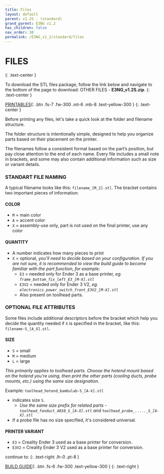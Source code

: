 ```yaml
---
title: Files
layout: default
parent: v1.2S - (standard)
grand_parent: E3NG v1.2
has_children: false
nav_order: 30
permalink: /E3NG_v1_2/standard/files
---
```

# FILES
{: .text-center }

To download the STL files package, follow the link below and navigate to the bottom of the page to download: OTHER FILES - **E3NG_v1.2S.zip**.
{: .text-center }

[PRINTABLES]{: .btn .fs-7 .fw-300 .mt-6 .mb-8 .text-yellow-300 }
{: .text-center }

Before printing any files, let's take a quick look at the folder and filename structure.

The folder structure is intentionally simple, designed to help you organize parts based on their placement on the printer.

The filenames follow a consistent format based on the part’s position, but pay close attention to the end of each name. Every file includes a small note in brackets, and some may also contain additional information such as size or variant details.

### STANDART FILE NAMING
A typical filename looks like this: `filename_[M_2].stl`. The bracket contains two important pieces of information:

#### COLOR
 - `M` = main color
 - `A` = accent color
 - `X` = assembly-use only, part is not used on the final printer, use any color

#### QUANTITY
 - A number indicates how many pieces to print
 - `X` = optional, *you'll need to decide based on your configuration. If you are not sure, it is recommended to view the build guide to become familiar with the part function, for example:*
   - `E3` = needed only for Ender 3 as a base printer, *eg. `frame_bottom_fix_left_E3_[M-X].stl`*
   - `E3V2` = needed only for Ender 3 V2, *eg. `electronics_power_switch_front_E3V2_[M-X].stl`*
   - Also present on toolhead parts.

### OPTIONAL FILE ATTRIBUTES
Some files include additional descriptors before the bracket which help you decide the quantity needed if `X` is specified in the bracket, like this: `filename-S_[A_X].stl`.

#### SIZE
 - `S` = small
 - `M` = medium
 - `L` = large

*This primarily applies to toolhead parts. Choose the hotend mount based on the hotend you’re using, then print the other parts (cooling ducts, probe mounts, etc.) using the same size designation.*

Example: `toolhead_hotend_bambulab-S_[A-X].stl`
  - indicates size `S`.
    - *Use the same size prefix for related parts - `toolhead_fanduct_4010_S_[A-X].stl` and `toolhead_probe_....._S_[A-X].stl`*
  - If a probe file has no size specified, it's considered universal.

#### PRINTER VARIANT
 - `E3` = Creality Ender 3 used as a base printer for conversion.
 - `E3V2` = Creality Ender 3 V2 used as a base printer for conversion.

continue to:
{: .text-right .lh-0 .pt-8 }

[BUILD GUIDE]{: .btn .fs-6 .fw-300 .text-yellow-300 }
{: .text-right }

[PRINTABLES]: https://www.printables.com/en/model/922401/files
[BUILD GUIDE]: https://rh3d.xyz/E3NG_v1_2/standard/build_guide
